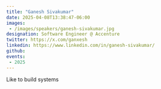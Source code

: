 ```yaml
---
title: "Ganesh Sivakumar"
date: 2025-04-08T13:38:47-06:00
images: 
 - /images/speakers/ganesh-sivakumar.jpg
designation: Software Engineer @ Accenture
twitter: https://x.com/ganxesh
linkedin: https://www.linkedin.com/in/ganesh-sivakumar/
github: 
events:
 - 2025
---
```


Like to build systems

